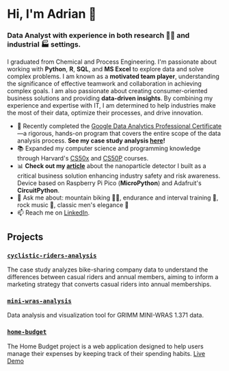 # Hi, I'm Adrian 👋
###  Data Analyst with experience in both research 👨‍🔬 and industrial 🏭 settings.
I graduated from Chemical and Process Engineering. I'm passionate about working with **Python**, **R**, **SQL**, and **MS Excel** to explore data and solve complex problems. I am known as a **motivated team player**, understanding the significance of effective teamwork and collaboration in achieving complex goals. I am also passionate about creating consumer-oriented business solutions and providing **data-driven insights**.
By combining my experience and expertise with IT, I am determined to help industries make the most of their data, optimize their processes, and drive innovation.

- 🌱 Recently completed the [Google Data Analytics Professional Certificate](https://www.coursera.org/professional-certificates/google-data-analytics)—a rigorous, hands-on program that covers the entire scope of the data analysis process. **See my case study analysis [here](https://github.com/aokolowicz/cyclistic-riders-analysis#cyclistic-bike-share-analyzing-riders-behavior-to-optimize-membership)!**
- 📚 Expanded my computer science and programming knowledge through Harvard's [CS50x](https://cs50.harvard.edu/x/2024/) and [CS50P](https://cs50.harvard.edu/python/2022/) courses.
- 📊 **Check out my [article](https://doi.org/10.1007/s11051-023-05872-6)** about the nanoparticle detector I built as a critical business solution enhancing industry safety and risk awareness. Device based on Raspberry Pi Pico (**MicroPython**) and Adafruit's **CircuitPython**.
- 💬 Ask me about: mountain biking 🚴‍♂️, endurance and interval training 💪, rock music 🎸, classic men's elegance 👔
- 📫 Reach me on [LinkedIn](https://www.linkedin.com/in/adrianokolowicz/).

## Projects
### [`cyclistic-riders-analysis`](https://github.com/aokolowicz/cyclistic-riders-analysis#cyclistic-bike-share-analyzing-riders-behavior-to-optimize-membership)
The case study analyzes bike-sharing company data to understand the differences between casual riders and annual members, aiming to inform a marketing strategy that converts casual riders into annual memberships.
### [`mini-wras-analysis`](https://github.com/aokolowicz/mini-wras-analysis?tab=readme-ov-file#mini-wras-analysis)
Data analysis and visualization tool for GRIMM MINI-WRAS 1.371 data.
### [`home-budget`](https://github.com/aokolowicz/home-budget?tab=readme-ov-file#home-budget)
The Home Budget project is a web application designed to help users manage their expenses by keeping track of their spending habits. [Live Demo](https://juzew.pythonanywhere.com)
